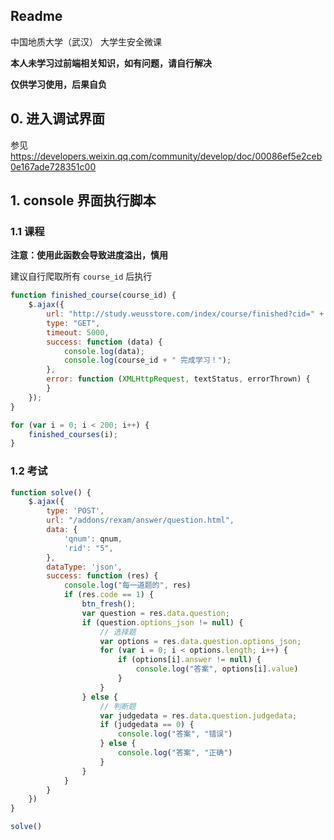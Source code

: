 ## Readme

中国地质大学（武汉） 大学生安全微课

**本人未学习过前端相关知识，如有问题，请自行解决**

**仅供学习使用，后果自负**

## 0. 进入调试界面

参见 https://developers.weixin.qq.com/community/develop/doc/00086ef5e2ceb0e167ade728351c00

## 1. console 界面执行脚本

### 1.1 课程

**注意：使用此函数会导致进度溢出，慎用**

建议自行爬取所有 `course_id` 后执行

```javascript
function finished_course(course_id) {
    $.ajax({
        url: "http://study.weusstore.com/index/course/finished?cid=" + course_id,
        type: "GET",
        timeout: 5000,
        success: function (data) {
            console.log(data);
            console.log(course_id + " 完成学习！");
        },
        error: function (XMLHttpRequest, textStatus, errorThrown) {
        }
    });
}

for (var i = 0; i < 200; i++) {
    finished_courses(i);
}
```

### 1.2 考试

```javascript
function solve() {
    $.ajax({
        type: 'POST',
        url: "/addons/rexam/answer/question.html",
        data: {
            'qnum': qnum,
            'rid': "5",
        },
        dataType: 'json',
        success: function (res) {
            console.log("每一道题的", res)
            if (res.code == 1) {
                btn_fresh();
                var question = res.data.question;
                if (question.options_json != null) {
                    // 选择题
                    var options = res.data.question.options_json;
                    for (var i = 0; i < options.length; i++) {
                        if (options[i].answer != null) {
                            console.log("答案", options[i].value)
                        }
                    }
                } else {
                    // 判断题
                    var judgedata = res.data.question.judgedata;
                    if (judgedata == 0) {
                        console.log("答案", "错误")
                    } else {
                        console.log("答案", "正确")
                    }
                }
            }
        }
    })
}

solve()
```

